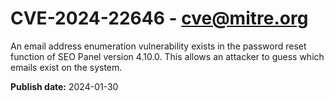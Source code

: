 # CVE-2024-22646 - cve@mitre.org

An email address enumeration vulnerability exists in the password reset function of SEO Panel version 4.10.0. This allows an attacker to guess which emails exist on the system.

**Publish date:** 2024-01-30
